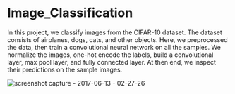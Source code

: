 # Image_Classification

In this project, we classify images from the CIFAR-10 dataset. The dataset consists of airplanes, dogs, cats, and other objects. Here, we preprocessed the data, then train a convolutional neural network on all the samples. We normalize the images, one-hot encode the labels, build a convolutional layer, max pool layer, and fully connected layer. At then end, we inspect their predictions on the sample images.

![screenshot capture - 2017-06-13 - 02-27-26](https://user-images.githubusercontent.com/17912055/27054860-1beba9a4-4fe0-11e7-8a82-e7c55892ae4e.png)





